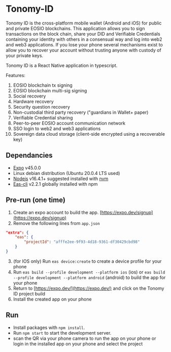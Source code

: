 # Tonomy-ID

Tonomy ID is the cross-platform mobile wallet (Android and iOS) for public and private EOSIO blockchains. This application allows you to sign transactions on the block chain, share your DID and Verifiable Credentials containing your identity with others in a consensual way and log into web2 and web3 applications. If you lose your phone several mechanisms exist to allow you to recover your account without trusting anyone with custody of your private keys.

Tonomy ID is a React Native application in typescript.

Features:

1. EOSIO blockchain tx signing
2. EOSIO blockchain multi-sig signing
3. Social recovery
4. Hardware recovery
5. Security question recovery
6. Non-custodial third party recovery ("guardians in Wallet+ paper)
7. Verifiable Credential sharing
8. Peer-to-peer EOSIO account communication network
9. SSO login to web2 and web3 applications
10. Sovereign data cloud storage (client-side encrypted using a recoverable key)

## Dependancies

- [Expo](https://expo.dev)  v45.0.0
- Linux debian distribution (Ubuntu 20.0.4 LTS used)
- [Nodejs](https://nodejs.org) v16.4.1+ suggested installed with [nvm](https://github.com/nvm-sh/nvm)
- [Eas-cli](https://docs.expo.dev/workflow/expo-cli/) v2.2.1 globally installed with npm

## Pre-run (one time)

1. Create an expo account to build the app. [https://expo.dev/signup](https://expo.dev/signup)
2. Remove the following lines from `app.json`

```json
"extra": {
    "eas": {
        "projectId": "afffe2ee-9f93-4d18-9361-df30429cbd98"
    }
}
```

3. (for IOS only) Run `eas device:create` to create a device profile for your phone
4. Run `eas build --profile development --platform ios` (ios) or `eas build --profile development --platform android` (android) to build the app for your phone
5. Return to [https://expo.dev/](https://expo.dev/) and click on the Tonomy ID project build
6. Install the created app on your phone

## Run

- Install packages with `npm install`.
- Run `npm start` to start the development server.
- scan the QR via your phone camera to run the app on your phone or login in the installed app on your phone and select the project

